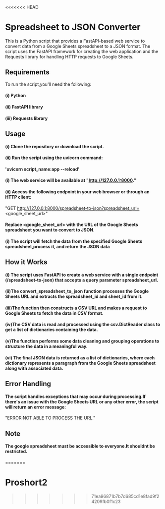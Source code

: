 <<<<<<< HEAD

# Spreadsheet to JSON Converter
This is a Python script that provides a FastAPI-based web service to convert data from a Google Sheets spreadsheet to a JSON format. The script uses the FastAPI framework for creating the web application and the Requests library for handling HTTP requests to Google Sheets.


## Requirements
To run the script,you'll need the following:
#### (i) Python 
#### (ii) FastAPI library
#### (iii) Requests library 

## Usage
#### (i) Clone the repository or download the script.
#### (ii) Run the script using the uvicorn command:
#### 'uvicorn script_name:app --reload'

#### (i) The web service will be available at "http://127.0.0.1:8000."

#### (ii) Access the following endpoint in your web browser or through an HTTP client:
"GET http://127.0.0.1:8000/spreadsheet-to-json?spreadsheet_url=<google_sheet_url>"

#### Replace <google_sheet_url> with the URL of the Google Sheets spreadsheet you want to convert to JSON.

#### (i) The script will fetch the data from the specified Google Sheets spreadsheet,process it, and return the JSON data

## How it Works 
#### (i) The script uses FastAPI to create a web service with a single endpoint (/spreadsheet-to-json) that accepts a query parameter spreadsheet_url.

#### (ii)The convert_spreadsheet_to_json function processes the Google Sheets URL and extracts the spreadsheet_id and sheet_id from it.

#### (iii)The function then constructs a CSV URL and makes a request to Google Sheets to fetch the data in CSV format.

#### (iv)The CSV data is read and processed using the csv.DictReader class to get a list of dictionaries containing the data.

#### (v)The function performs some data cleaning and grouping operations to structure the data in a meaningful way.

#### (vi) The final JSON data is returned as a list of dictionaries, where each dictionary represents a paragraph from the Google Sheets spreadsheet along with associated data.

## Error Handling
#### The script handles exceptions that may occur during processing.If there's an issue with the Google Sheets URL or any other error, the script will return an error message:
"ERROR:NOT ABLE TO PROCESS THE URL."

## Note
#### The google spreadsheet must be accessible to everyone.It shouldnt be restricted.
=======
# Proshort2
>>>>>>> 71ea96871b7b7d685cd1e8fad9f24209fb0f1c23
